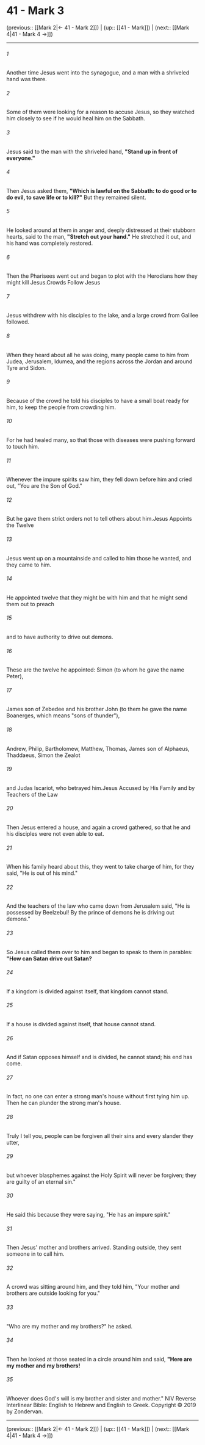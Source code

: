 # 41 - Mark 3

(previous:: [[Mark 2|← 41 - Mark 2]]) | (up:: [[41 - Mark]]) | (next:: [[Mark 4|41 - Mark 4 →]])

***


###### 1 
Another time Jesus went into the synagogue, and a man with a shriveled hand was there. 

###### 2 
Some of them were looking for a reason to accuse Jesus, so they watched him closely to see if he would heal him on the Sabbath. 

###### 3 
Jesus said to the man with the shriveled hand, **"Stand up in front of everyone."** 

###### 4 
Then Jesus asked them, **"Which is lawful on the Sabbath: to do good or to do evil, to save life or to kill?"** But they remained silent. 

###### 5 
He looked around at them in anger and, deeply distressed at their stubborn hearts, said to the man, **"Stretch out your hand."** He stretched it out, and his hand was completely restored. 

###### 6 
Then the Pharisees went out and began to plot with the Herodians how they might kill Jesus.Crowds Follow Jesus 

###### 7 
Jesus withdrew with his disciples to the lake, and a large crowd from Galilee followed. 

###### 8 
When they heard about all he was doing, many people came to him from Judea, Jerusalem, Idumea, and the regions across the Jordan and around Tyre and Sidon. 

###### 9 
Because of the crowd he told his disciples to have a small boat ready for him, to keep the people from crowding him. 

###### 10 
For he had healed many, so that those with diseases were pushing forward to touch him. 

###### 11 
Whenever the impure spirits saw him, they fell down before him and cried out, "You are the Son of God." 

###### 12 
But he gave them strict orders not to tell others about him.Jesus Appoints the Twelve 

###### 13 
Jesus went up on a mountainside and called to him those he wanted, and they came to him. 

###### 14 
He appointed twelve that they might be with him and that he might send them out to preach 

###### 15 
and to have authority to drive out demons. 

###### 16 
These are the twelve he appointed: Simon (to whom he gave the name Peter), 

###### 17 
James son of Zebedee and his brother John (to them he gave the name Boanerges, which means "sons of thunder"), 

###### 18 
Andrew, Philip, Bartholomew, Matthew, Thomas, James son of Alphaeus, Thaddaeus, Simon the Zealot 

###### 19 
and Judas Iscariot, who betrayed him.Jesus Accused by His Family and by Teachers of the Law 

###### 20 
Then Jesus entered a house, and again a crowd gathered, so that he and his disciples were not even able to eat. 

###### 21 
When his family heard about this, they went to take charge of him, for they said, "He is out of his mind." 

###### 22 
And the teachers of the law who came down from Jerusalem said, "He is possessed by Beelzebul! By the prince of demons he is driving out demons." 

###### 23 
So Jesus called them over to him and began to speak to them in parables: **"How can Satan drive out Satan?** 

###### 24 
If a kingdom is divided against itself, that kingdom cannot stand. 

###### 25 
If a house is divided against itself, that house cannot stand. 

###### 26 
And if Satan opposes himself and is divided, he cannot stand; his end has come. 

###### 27 
In fact, no one can enter a strong man's house without first tying him up. Then he can plunder the strong man's house. 

###### 28 
Truly I tell you, people can be forgiven all their sins and every slander they utter, 

###### 29 
but whoever blasphemes against the Holy Spirit will never be forgiven; they are guilty of an eternal sin." 

###### 30 
He said this because they were saying, "He has an impure spirit." 

###### 31 
Then Jesus' mother and brothers arrived. Standing outside, they sent someone in to call him. 

###### 32 
A crowd was sitting around him, and they told him, "Your mother and brothers are outside looking for you." 

###### 33 
"Who are my mother and my brothers?" he asked. 

###### 34 
Then he looked at those seated in a circle around him and said, **"Here are my mother and my brothers!** 

###### 35 
Whoever does God's will is my brother and sister and mother." NIV Reverse Interlinear Bible: English to Hebrew and English to Greek. Copyright © 2019 by Zondervan.

***

(previous:: [[Mark 2|← 41 - Mark 2]]) | (up:: [[41 - Mark]]) | (next:: [[Mark 4|41 - Mark 4 →]])
